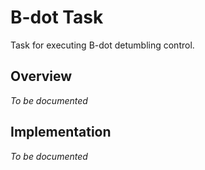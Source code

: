 # B-dot Task

Task for executing B-dot detumbling control.

## Overview

*To be documented*

## Implementation

*To be documented*
